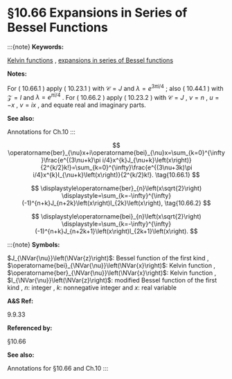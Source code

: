 # §10.66 Expansions in Series of Bessel Functions

:::{note}
**Keywords:**

[Kelvin functions](http://dlmf.nist.gov/search/search?q=Kelvin%20functions) , [expansions in series of Bessel functions](http://dlmf.nist.gov/search/search?q=expansions%20in%20series%20of%20Bessel%20functions)

**Notes:**

For ( 10.66.1 ) apply ( 10.23.1 ) with $\mathscr{C}=J$ and $\lambda=e^{3\pi i/4}$ ; also ( 10.44.1 ) with $\mathscr{Z}=I$ and $\lambda=e^{\pi i/4}$ . For ( 10.66.2 ) apply ( 10.23.2 ) with $\mathscr{C}=J$ , $\nu=n$ , $u=-x$ , $v=ix$ , and equate real and imaginary parts.

**See also:**

Annotations for Ch.10
:::


<a id="E1"></a>
$$
\operatorname{ber}_{\nu}x+i\operatorname{bei}_{\nu}x=\sum_{k=0}^{\infty}\frac{e^{(3\nu+k)\pi i/4}x^{k}J_{\nu+k}\left(x\right)}{2^{k/2}k!}=\sum_{k=0}^{\infty}\frac{e^{(3\nu+3k)\pi i/4}x^{k}I_{\nu+k}\left(x\right)}{2^{k/2}k!}. \tag{10.66.1}
$$

<a id="E2"></a>

<a id="Ex1"></a>
$$
\displaystyle\operatorname{ber}_{n}\left(x\sqrt{2}\right) \displaystyle=\sum_{k=-\infty}^{\infty}(-1)^{n+k}J_{n+2k}\left(x\right)I_{2k}\left(x\right), \tag{10.66.2}
$$

<a id="Ex2"></a>
$$
\displaystyle\operatorname{bei}_{n}\left(x\sqrt{2}\right) \displaystyle=\sum_{k=-\infty}^{\infty}(-1)^{n+k}J_{n+2k+1}\left(x\right)I_{2k+1}\left(x\right).
$$

:::{note}
**Symbols:**

$J_{\NVar{\nu}}\left(\NVar{z}\right)$: Bessel function of the first kind , $\operatorname{bei}_{\NVar{\nu}}\left(\NVar{x}\right)$: Kelvin function , $\operatorname{ber}_{\NVar{\nu}}\left(\NVar{x}\right)$: Kelvin function , $I_{\NVar{\nu}}\left(\NVar{z}\right)$: modified Bessel function of the first kind , $n$: integer , $k$: nonnegative integer and $x$: real variable

**A&S Ref:**

9.9.33

**Referenced by:**

§10.66

**See also:**

Annotations for §10.66 and Ch.10
:::
